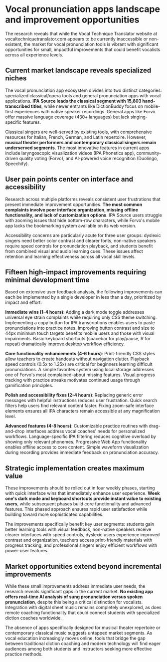 # Vocal pronunciation apps landscape and improvement opportunities

The research reveals that while the Vocal Technique Translator website at vocaltechniquetranslator.com appears to be currently inaccessible or non-existent, the market for vocal pronunciation tools is vibrant with significant opportunities for small, impactful improvements that could benefit vocalists across all experience levels.

## Current market landscape reveals specialized niches

The vocal pronunciation app ecosystem divides into two distinct categories: specialized classical/opera tools and general pronunciation apps with vocal applications. **IPA Source leads the classical segment with 15,803 hand-transcribed titles**, while newer entrants like DictionBuddy focus on mobile-first experiences with native speaker recordings. General apps like Forvo offer massive language coverage (430+ languages) but lack singing-specific features.

Classical singers are well-served by existing tools, with comprehensive resources for Italian, French, German, and Latin repertoire. However, **musical theater performers and contemporary classical singers remain underserved segments**. The most innovative features in current apps include laryngoscopic visualization videos (IPA Phonetics app), community-driven quality voting (Forvo), and AI-powered voice recognition (Duolingo, Speechify).

## User pain points center on interface and accessibility

Research across multiple platforms reveals consistent user frustrations that present immediate improvement opportunities. **The most common complaints involve poor interface organization, missing offline functionality, and lack of customization options**. IPA Source users struggle with zooming issues that hide bottom-row characters, while Forvo's mobile app lacks the bookmarking system available on its web version.

Accessibility concerns are particularly acute for three user groups: dyslexic singers need better color contrast and clearer fonts, non-native speakers require speed controls for pronunciation playback, and students benefit from combined visual and audio learning cues. These issues affect retention and learning effectiveness across all vocal skill levels.

## Fifteen high-impact improvements requiring minimal development time

Based on extensive user feedback analysis, the following improvements can each be implemented by a single developer in less than a day, prioritized by impact and effort:

**Immediate wins (1-4 hours)**: Adding a dark mode toggle addresses universal eye strain complaints while requiring only CSS theme switching. Implementing a copy button for IPA transcriptions enables users to paste pronunciations into practice notes. Improving button contrast and size to 44px minimum touch targets benefits mobile users and those with visual impairments. Basic keyboard shortcuts (spacebar for play/pause, R for repeat) dramatically improve desktop workflow efficiency.

**Core functionality enhancements (4-6 hours)**: Print-friendly CSS styles allow teachers to create handouts without navigation clutter. Playback speed controls (0.5x to 1.25x) are critical for beginners learning difficult pronunciations. A simple favorites system using local storage addresses one of Forvo's most complained-about missing features. Visual progress tracking with practice streaks motivates continued usage through gamification principles.

**Polish and accessibility fixes (2-4 hours)**: Replacing generic error messages with helpful instructions reduces user frustration. Quick search filters help users find relevant content faster. Fixing zoom-safe interface elements ensures all IPA characters remain accessible at any magnification level.

**Advanced features (4-8 hours)**: Customizable practice routines with drag-and-drop interfaces address vocal coaches' needs for personalized workflows. Language-specific IPA filtering reduces cognitive overload by showing only relevant phonemes. Progressive Web App functionality enables offline access to core content. Simple waveform visualization during recording provides immediate feedback on pronunciation accuracy.

## Strategic implementation creates maximum value

These improvements should be rolled out in four weekly phases, starting with quick interface wins that immediately enhance user experience. **Week one's dark mode and keyboard shortcuts provide instant value to existing users**, while subsequent phases build core functionality and advanced features. This phased approach ensures rapid user satisfaction while building toward more sophisticated capabilities.

The improvements specifically benefit key user segments: students gain better learning tools with visual feedback, non-native speakers receive clearer interfaces with speed controls, dyslexic users experience improved contrast and organization, teachers access print-friendly materials with progress tracking, and professional singers enjoy efficient workflows with power-user features.

## Market opportunities extend beyond incremental improvements

While these small improvements address immediate user needs, the research reveals significant gaps in the current market. **No existing app offers real-time AI analysis of sung pronunciation versus spoken pronunciation**, despite this being a critical distinction for vocalists. Integration with digital sheet music remains completely unexplored, as does remote coaching functionality that could connect students with specialized diction coaches worldwide.

The absence of apps specifically designed for musical theater repertoire or contemporary classical music suggests untapped market segments. As vocal education increasingly moves online, tools that bridge the gap between traditional diction coaching and modern technology will find eager audiences among both students and instructors seeking more effective practice methods.
